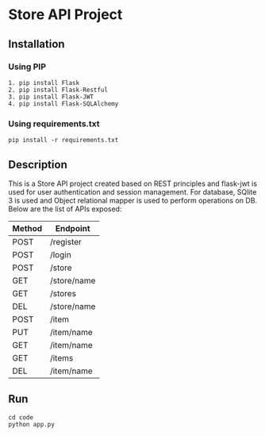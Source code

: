 # Store API Project
## Installation
### Using PIP
```
1. pip install Flask
2. pip install Flask-Restful
3. pip install Flask-JWT
4. pip install Flask-SQLAlchemy
```
### Using requirements.txt
```
pip install -r requirements.txt
```
## Description
This is a Store API project created based on REST principles and flask-jwt is used for user authentication and session management.
For database, SQlite 3 is used and Object relational mapper is used to perform operations on DB.
Below are the list of APIs exposed:

Method | Endpoint
------ | --------
POST   | /register
POST   | /login
POST   | /store
GET    | /store/name
GET    | /stores
DEL    | /store/name
POST   | /item
PUT    | /item/name
GET    | /item/name
GET    | /items
DEL    | /item/name

## Run
```
cd code
python app.py
```
